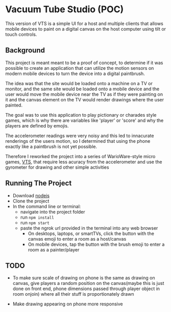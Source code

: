 Vacuum Tube Studio (POC)
=========================

This version of VTS is a simple UI for a host and multiple clients that allows mobile devices to paint on a digital canvas on the host computer using tilt or touch controls.

Background
----------
This project is meant meant to be a proof of concept,
to determine if it was possible to create an application that can utilize the motion sensors on 
modern mobile devices to turn the device into a digital paintbrush. 

The idea was that the site would be loaded onto a machine on a TV or monitor, 
and the same site would be loaded onto a mobile device and the user would move the mobile device near the TV
as if they were painting on it and the canvas element on the TV would render drawings where the user painted.

The goal was to use this application to play pictionary or charades style games, which is why there are 
variables like 'player' or 'score' and why the players are defined by emojis.

The accelerometer readings were very noisy and this led to innacurate renderings of the users motion,
so I determined that using the phone exactly like a paintbrush is not yet possible.

Therefore I reworked the project into a series of WarioWare-style micro games, [VTS](https://github.com/fpolar/VTS), that require less acuracy from the 
accelerometer and use the gyrometer for drawing and other simple activities


Running The Project
-------------------

- Download [nodejs](https://nodejs.org/en/)
- Clone the project
- In the command line or terminal:
  - navigate into the project folder
  - run `npm install`
  - run `npm start`
  - paste the ngrok url provided in the terminal into any web browser
    - On desktops, laptops, or smartTVs, click the button with the canvas emoji to enter a room as a host/canvas
    - On mobile devices, tap the button with the brush emoji to enter a room as a painter/player


TODO
-------------------

- To make sure scale of drawing on phone is the same as drawing on canvas, give players a random position on the canvas(maybe this is just done on front end, phone dimensions passed through player object in room onjoin) where all their stuff is proportionately drawn

- Make drawing appearing on phone more responsive